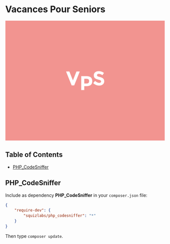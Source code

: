 # Vacances Pour Seniors

![vacancespourseniors](screenshot.png)

## Table of Contents

+ [PHP_CodeSniffer](#php_codesniffer)

## PHP_CodeSniffer <a name = "php_codesniffer"></a>

Include as dependency **PHP_CodeSniffer** in your `composer.json` file:

```json
{
	"require-dev": {
		"squizlabs/php_codesniffer": "*"
    }
}
```

Then type `composer update`.
